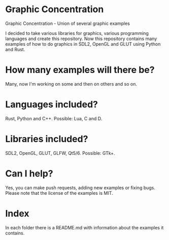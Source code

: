 # Graphic Concentration
Graphic Concentration - Union of several graphic examples

I decided to take various libraries for graphics, various programming languages and
create this repository. Now this repository contains many examples of how to do
graphics in SDL2, OpenGL and GLUT using Python and Rust.

# How many examples will there be?
Many, now I'm working on some and then on others and so on.

# Languages included?
Rust, Python and C++.
Possible: Lua, C and D.

# Libraries included?
SDL2, OpenGL, GLUT, GLFW, Qt5/6.
Possible: GTk+.

# Can I help?
Yes, you can make push requests, adding new examples or fixing bugs.
Please note that the license of the examples is MIT.

# Index
In each folder there is a README.md with information
about the examples it contains.
